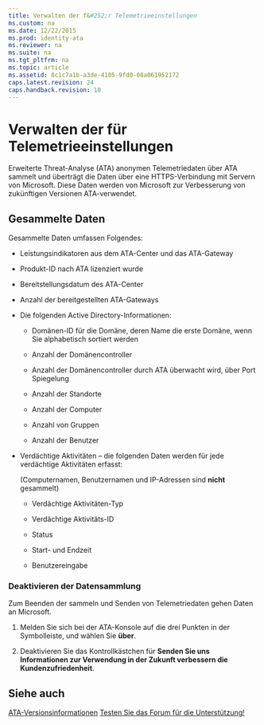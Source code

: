 ```yaml
---
title: Verwalten der f&#252;r Telemetrieeinstellungen
ms.custom: na
ms.date: 12/22/2015
ms.prod: identity-ata
ms.reviewer: na
ms.suite: na
ms.tgt_pltfrm: na
ms.topic: article
ms.assetid: 8c1c7a1b-a3de-4105-9fd0-08a061952172
caps.latest.revision: 24
caps.handback.revision: 10
---
```

# Verwalten der f&#252;r Telemetrieeinstellungen
Erweiterte Threat-Analyse (ATA) anonymen Telemetriedaten über ATA sammelt und überträgt die Daten über eine HTTPS-Verbindung mit Servern von Microsoft. Diese Daten werden von Microsoft zur Verbesserung von zukünftigen Versionen ATA-verwendet.


## Gesammelte Daten

Gesammelte Daten umfassen Folgendes:


- Leistungsindikatoren aus dem ATA-Center und das ATA-Gateway

- Produkt-ID nach ATA lizenziert wurde

- Bereitstellungsdatum des ATA-Center

- Anzahl der bereitgestellten ATA-Gateways

- Die folgenden Active Directory-Informationen:
    
    - Domänen-ID für die Domäne, deren Name die erste Domäne, wenn Sie alphabetisch sortiert werden

    - Anzahl der Domänencontroller

    - Anzahl der Domänencontroller durch ATA überwacht wird, über Port Spiegelung

    - Anzahl der Standorte

    - Anzahl der Computer

    - Anzahl von Gruppen

    - Anzahl der Benutzer

- Verdächtige Aktivitäten – die folgenden Daten werden für jede verdächtige Aktivitäten erfasst:

    (Computernamen, Benutzernamen und IP-Adressen sind **nicht** gesammelt)
    
    - Verdächtige Aktivitäten-Typ

    - Verdächtige Aktivitäts-ID

    - Status

    - Start- und Endzeit

    - Benutzereingabe


### Deaktivieren der Datensammlung

Zum Beenden der sammeln und Senden von Telemetriedaten gehen Daten an Microsoft.


1. Melden Sie sich bei der ATA-Konsole auf die drei Punkten in der Symbolleiste, und wählen Sie **über**.

2. Deaktivieren Sie das Kontrollkästchen für **Senden Sie uns Informationen zur Verwendung in der Zukunft verbessern die Kundenzufriedenheit**.


## Siehe auch

[ATA-Versionsinformationen](/Topic/ATA+Release+Notes.md)
[Testen Sie das Forum für die Unterstützung!](https://social.technet.microsoft.com/Forums/security/en-US/home?forum=mata)





